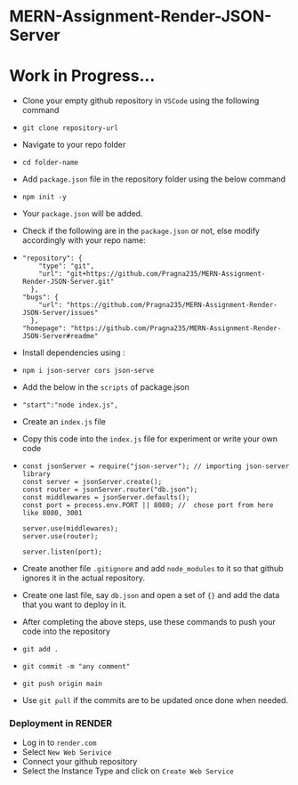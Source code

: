# MERN-Assignment-Render-JSON-Server

# Work in Progress...

* Clone your empty github repository in `VSCode` using the following command
*     git clone repository-url
* Navigate to your repo folder
*     cd folder-name
* Add `package.json` file in the repository folder using the below command
*     npm init -y
* Your `package.json` will be added.
* Check if the following are in the `package.json` or not, else modify accordingly with your repo name:
*     "repository": {
          "type": "git",
          "url": "git+https://github.com/Pragna235/MERN-Assignment-Render-JSON-Server.git"
        },
      "bugs": {
          "url": "https://github.com/Pragna235/MERN-Assignment-Render-JSON-Server/issues"
        },
      "homepage": "https://github.com/Pragna235/MERN-Assignment-Render-JSON-Server#readme"

* Install dependencies using :
*     npm i json-server cors json-serve
* Add the below in the `scripts` of package.json
*     "start":"node index.js",
* Create an `index.js` file
* Copy this code into the `index.js` file for experiment or write your own code
*     const jsonServer = require("json-server"); // importing json-server library
      const server = jsonServer.create();
      const router = jsonServer.router("db.json");
      const middlewares = jsonServer.defaults();
      const port = process.env.PORT || 8080; //  chose port from here like 8080, 3001

      server.use(middlewares);
      server.use(router);

      server.listen(port);
* Create another file `.gitignore` and add `node_modules` to it so that github ignores it in the actual repository.
* Create one last file, say `db.json` and open a set of `{}` and add the data that you want to deploy in it.


* After completing the above steps, use these commands to push your code into the repository
*     git add .
*     git commit -m "any comment"
*     git push origin main
* Use `git pull` if the commits are to be updated once done when needed.

### Deployment in RENDER

* Log in to `render.com`
* Select `New Web Serivice`
* Connect your github repository
* Select the Instance Type and click on `Create Web Service`
